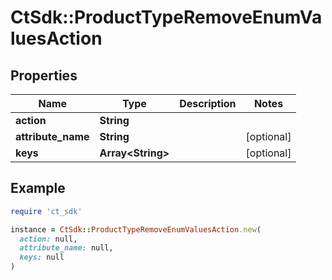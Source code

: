 # CtSdk::ProductTypeRemoveEnumValuesAction

## Properties

| Name | Type | Description | Notes |
| ---- | ---- | ----------- | ----- |
| **action** | **String** |  |  |
| **attribute_name** | **String** |  | [optional] |
| **keys** | **Array&lt;String&gt;** |  | [optional] |

## Example

```ruby
require 'ct_sdk'

instance = CtSdk::ProductTypeRemoveEnumValuesAction.new(
  action: null,
  attribute_name: null,
  keys: null
)
```

